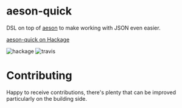 # aeson-quick

DSL on top of [aeson](https://hackage.haskell.org/package/aeson) to make working with JSON even easier.

[aeson-quick on Hackage](https://hackage.haskell.org/package/aeson-quick)

![hackage](https://img.shields.io/hackage/v/aeson-quick.svg)
![travis](https://travis-ci.org/libscott/aeson-quick.svg?branch=master)

# Contributing

Happy to receive contributions, there's plenty that can be improved particularly on the building side.
